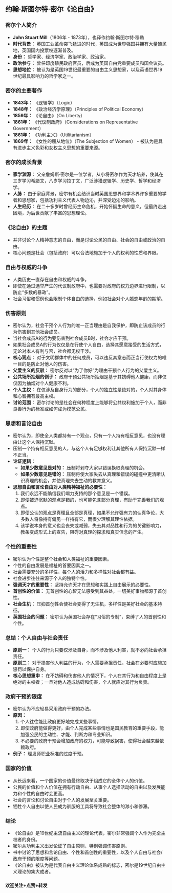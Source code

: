 ## 约翰·斯图尔特·密尔《论自由》

### 密尔个人简介
* **John Stuart Mill**（1806年 - 1873年），也译作约翰·斯图尔特·穆勒
* **时代背景：** 英国工业革命突飞猛进的时代，英国成为世界强国并拥有大量殖民地，英国国内投票权逐渐普及。
* **身份：** 哲学家、经济学家、政治学家、政治家。
* **政治参与：** 曾任印度殖民政府官员，后成为英国自由党重要成员和国会议员。
* **思想地位：** 被认为是英国19世纪最重要的自由主义思想家，以及英语世界19世纪最具影响力的哲学家之一。

### 密尔的主要著作

* **1843年：** 《逻辑学》（Logic）
* **1848年：** 《政治经济学原理》（Principles of Political Economy）
* **1859年：** 《论自由》（On Liberty）
* **1861年：** 《代议制政府》（Considerations on Representative Government）
* **1861年：** 《功利主义》（Utilitarianism）
* **1869年：** 《女性的屈从地位》（The Subjection of Women） - 被认为是具有进步主义色彩和女权主义思想的重要来源。

### 密尔的成长背景

* **家学渊源：** 父亲詹姆斯·密尔是一位学者，从小将密尔作为天才培养，使其在三岁学习希腊文，八岁学习拉丁文，广泛涉猎逻辑学、历史学、哲学和经济学。
* **人脉：** 由于家庭背景，密尔有机会结识当时英国思想界和学术界许多重要的学者和思想家，包括功利主义代表人物边沁，并深受边沁的影响。
* **人生经历：** 在二十多岁时曾经历生命危机，开始怀疑生命的意义，但最终走出困境，为后世贡献了丰富的思想理论。

### 《论自由》的主题

* 并非讨论个人精神意志的自由，而是讨论公民的自由、社会的自由或政治的自由。
* 核心问题是社会（包括政府）可以合法地施加于个人的权利的性质和界限。

### 自由与权威的斗争

* 人类历史一直存在自由和权威的斗争。
* 即使在通过选举产生的代议制政府中，也需要对政府的权力边界进行限制，以防止“多数的暴政”。
* 社会习俗和惯例也会限制个体自由的选择，例如社会对个人婚恋年龄的期望。

### 伤害原则

* 密尔认为，社会干预个人行为的唯一正当理由是自我保护，即防止该成员的行为伤害到其他社会成员。
* 当社会成员A的行为要伤害到社会成员B时，社会才应干预。
* 如果社会成员A的行为仅仅是在行使个人自由，选择其愿意接受的生活方式，无论对本人有利与否，社会都无权干涉。
* **核心观点：** 对于文明群体中的任何成员，可以违反其意志而正当行使权力的唯一目的是防止对他人的伤害。
* **父爱主义的反驳：** 密尔反对以“为了你好”为理由干预个人行为的父爱主义。
* **公共场所抽烟的例子：** 政府干预公共场所抽烟是基于其妨碍他人健康，而非仅仅因为抽烟对个人健康不利。
* **个人主权：** 在仅涉及自身行为的部分，个人的独立性是绝对的，个人对其身体和心智拥有最高主权。
* **讨论范围：** 密尔讨论的是社会在何种程度上能够将公共权利施加于个人，而非良善行为的标准或如何成为模范公民。

### 思想和言论自由

* 密尔认为，即使全人类都持有一个观点，只有一个人持有相反意见，也没有理由让这个人保持沉默。
* 压制一个持有相反意见的人，与这个人有足够权利让其他所有人保持沉默一样不正当。
* **论证逻辑：**
    * **如果少数意见是对的：** 压制将剥夺大家以错误换取真理的机会。
    * **如果少数意见是错的：** 压制将使大家失去从真理和错误的碰撞中更清晰认识真理的机会，并使真理失去生动的教育意义。
* **思想自由和言论自由对人类精神福祉的必要性：**
    1.  我们永远不能确信我们竭力支持的那个意见是一个错误。
    2.  即便被迫沉默的观点是错的，也可能包含部分真理，有助于完善我们的观点。
    3.  即便公认的观点是真理且全部是真理，如果不允许强有力的认真争论，大多数人将像持有偏见一样持有它，而很少理解其理性依据。
    4.  该学说本身的意义也会丧失或减弱，失去其对品性和行为的关键影响力，教条变成形式上的宣告，阻碍对真理的探求和真实信念的产生。

### 个性的重要性

* 密尔认为个性是整个社会和人类福祉的重要因素。
* 个性的自由发展是福祉的首要因素之一。
* 社会需要充分的多样性，每个人的活力和多样性对社会都有益。
* 社会进步往往来源于个人的独特个性。
* **强调天才的重要性：** 坚持允许天才在思想和实践上自由展示的必要性。
* **首创性的价值：** 无首创性的心智无法感受到其益处，一切美好事物都源于首创性。
* **社会生机：** 压抑首创性会使社会变得了无生机，多样性是美好社会的基本特征。
* **英国社会的问题：** 密尔认为英国社会存在“习俗的专制”，束缚了人的首创性和个性。

### 总结：个人自由与社会责任

* **原则一：** 个人的行为只要仅涉及自身，而不涉及他人利害，就不必向社会承担责任。
* **原则二：** 对于损害他人利益的行为，个人需要承担责任，社会在必要时应施加惩罚以保护自身。
* **核心思想重申：** 在不妨碍和伤害他人的情况下，个人在其行为和自由程度上是绝对的主权者；一旦对他人造成妨碍和伤害，个人就应对其行为负责。

### 政府干预的限度

* 密尔认为不应轻易采用政府干预的办法。
* **原因：**
    1.  个人往往能比政府更好地完成某些事情。
    2.  即使政府能做得更好，由个人完成某些事情也是国民教育的重要手段，能加强公民的主动性、才能、判断力和专业知识。
    3.  不必要的政府干预会增加政府的权力，可能导致祸害，使得社会越来越依赖政府。
* **例子：** 理发师职业标准的过度干预。

### 国家的价值

* 从长远来看，一个国家的价值最终取决于组成它的全体个人的价值。
* 公民的价值和个人价值在拥有行动自由、从事个人选择活动的自由以及发展能力和个性的自由时会更高。
* 社会的言论和讨论自由对于个人的发展至关重要。
* 牺牲个人自由以使人民成为驯服的工具将导致社会整体的渺小和停滞。

### 结论

* 《论自由》是19世纪主流自由主义的理论代表，密尔非常强调个人作为完全主权者的身份。
* 密尔从功利主义出发论证了自由原则，特别强调伤害原则。
* 书中讨论了思想和言论自由、个性和首创性的重要性，以及个人自由与社会/政府干预的限度等问题。
* 《论自由》被认为是代表自由主义理论体系成熟的标志，密尔是19世纪自由主义理论的集大成者。

###

**欢迎关注+点赞+转发**
